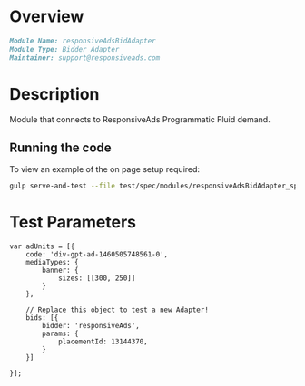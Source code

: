 # Overview

```markdown
Module Name: responsiveAdsBidAdapter
Module Type: Bidder Adapter
Maintainer: support@responsiveads.com
```


# Description
Module that connects to ResponsiveAds Programmatic Fluid demand.


## Running the code
To view an example of the on page setup required:

```bash
gulp serve-and-test --file test/spec/modules/responsiveAdsBidAdapter_spec.js
```

# Test Parameters
```
var adUnits = [{
    code: 'div-gpt-ad-1460505748561-0',
    mediaTypes: {
        banner: {
            sizes: [[300, 250]]
        }
    },

    // Replace this object to test a new Adapter!
    bids: [{
        bidder: 'responsiveAds',
        params: {
            placementId: 13144370,
        }
    }]

}];
```
